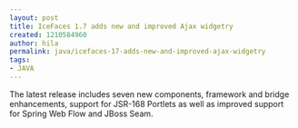 ```yaml
---
layout: post
title: IceFaces 1.7 adds new and improved Ajax widgetry
created: 1210584960
author: hila
permalink: java/icefaces-17-adds-new-and-improved-ajax-widgetry
tags:
- JAVA
---
```

<p><span class="thmr_call" id="thmr_42"><span class="thmr_call" id="thmr_6"><p>The latest release includes seven new components, framework and bridge enhancements, support for JSR-168 Portlets as well as improved support for Spring Web Flow and JBoss Seam.</p></span></span></p>

